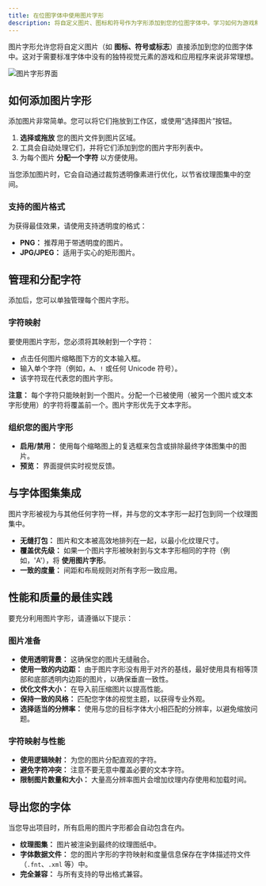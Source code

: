 ```yaml
---
title: 在位图字体中使用图片字形
description: 将自定义图片、图标和符号作为字形添加到您的位图字体中。学习如何为游戏和应用开发导入、管理和优化图片字形。
---
```


图片字形允许您将自定义图片（如 **图标、符号或标志**）直接添加到您的位图字体中。这对于需要标准字体中没有的独特视觉元素的游戏和应用程序来说非常理想。

![图片字形界面](~/assets/image-glyphs.png)

## 如何添加图片字形

添加图片非常简单。您可以将它们拖放到工作区，或使用“选择图片”按钮。

1.  **选择或拖放** 您的图片文件到图片区域。
2.  工具会自动处理它们，并将它们添加到您的图片字形列表中。
3.  为每个图片 **分配一个字符** 以方便使用。

当您添加图片时，它会自动通过裁剪透明像素进行优化，以节省纹理图集中的空间。

### 支持的图片格式

为获得最佳效果，请使用支持透明度的格式：

-   **PNG：** 推荐用于带透明度的图片。
-   **JPG/JPEG：** 适用于实心的矩形图片。

## 管理和分配字符

添加后，您可以单独管理每个图片字形。

### 字符映射

要使用图片字形，您必须将其映射到一个字符：

-   点击任何图片缩略图下方的文本输入框。
-   输入单个字符（例如，`A`、`!` 或任何 Unicode 符号）。
-   该字符现在代表您的图片字形。

**注意：** 每个字符只能映射到一个图片。分配一个已被使用（被另一个图片或文本字形使用）的字符将覆盖前一个。图片字形优先于文本字形。

### 组织您的图片字形

-   **启用/禁用：** 使用每个缩略图上的复选框来包含或排除最终字体图集中的图片。
-   **预览：** 界面提供实时视觉反馈。

## 与字体图集集成

图片字形被视为与其他任何字符一样，并与您的文本字形一起打包到同一个纹理图集中。

-   **无缝打包：** 图片和文本被高效地排列在一起，以最小化纹理尺寸。
-   **覆盖优先级：** 如果一个图片字形被映射到与文本字形相同的字符（例如，'A'），将 **使用图片字形**。
-   **一致的度量：** 间距和布局规则对所有字形一致应用。

## 性能和质量的最佳实践

要充分利用图片字形，请遵循以下提示：

### 图片准备
-   **使用透明背景：** 这确保您的图片无缝融合。
-   **使用一致的内边距：** 由于图片字形没有用于对齐的基线，最好使用具有相等顶部和底部透明内边距的图片，以确保垂直一致性。
-   **优化文件大小：** 在导入前压缩图片以提高性能。
-   **保持一致的风格：** 匹配您字体的视觉主题，以获得专业外观。
-   **选择适当的分辨率：** 使用与您的目标字体大小相匹配的分辨率，以避免缩放问题。

### 字符映射与性能
-   **使用逻辑映射：** 为您的图片分配直观的字符。
-   **避免字符冲突：** 注意不要无意中覆盖必要的文本字符。
-   **限制图片数量和大小：** 大量高分辨率图片会增加纹理内存使用和加载时间。

## 导出您的字体

当您导出项目时，所有启用的图片字形都会自动包含在内。

-   **纹理图集：** 图片被渲染到最终的纹理图纸中。
-   **字体数据文件：** 您的图片字形的字符映射和度量信息保存在字体描述符文件（`.fnt`、`.xml` 等）中。
-   **完全兼容：** 与所有支持的导出格式兼容。
